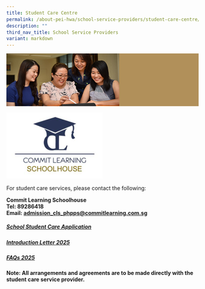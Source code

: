 ```yaml
---
title: Student Care Centre
permalink: /about-pei-hwa/school-service-providers/student-care-centre/
description: ""
third_nav_title: School Service Providers
variant: markdown
---
```

![](/images/Website%20Banners%20Subpage/948x260%20masterhead%20-%20About%20Pei%20Hwa4.jpg)




<img src="/images/commit%20learning%20logo.png" style="width:50%">
<p></p>

For student care services, please contact the following:

  **Commit Learning Schoolhouse  
Tel: 89286418  
Email:&nbsp;[admission\_cls\_phpps@commitlearning.com.sg](mailto:admission_cls_phpps@commitlearning.com.sg)**


##### [School Student Care Application](https://form.jotform.com/242728735856470)



##### [Introduction Letter 2025](/files/Application%20Forms/Student%20Care/Introduction_Letter___Pei_Hwa_Presbyterian_Primary_School_Commit_Learning_SchoolHouse__CLS__Student_Care_Centre__SCC___docx__1_.pdf)


##### [FAQs 2025](/files/Application%20Forms/Student%20Care/Commit_Learning_SchoolHouse__CLS__Student_Care_Centre__SCC____2025_FAQs___Pei_Hwa_Presbyterian_Primary_School.pdf)



**Note: All arrangements and agreements are to be made directly with the student care service provider.**